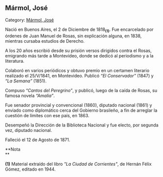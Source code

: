 ## Mármol, José

Category: [Mármol, José](http://descubrircorrientes.com.ar/2012/index.php/2222-biografias/l-m-n-n-o-p-q/marmol-jose)

Nació en Buenos Aires, el 2 de Diciembre de 1818<sub><strong>(1)</strong></sub>. Fue encarcelado por órdenes de Juan Manuel de Rosas, sin explicación alguna, en 1838, mientras cursaba estudios de Derecho.

A los 20 años escribió desde su prisión versos dirigidos contra el Rosas, emigrando más tarde a Montevideo, donde se dedicó al periodismo y a la literatura.

Colaboró en varios periódicos y obtuvo premio en un certamen literario realizado el 25/V/1841, en Montevideo. Publicó _“El Conservador”_ (1847) y _“La Semana”_ (1851).

Compuso _“Cantos del Peregrino”_, y publicó, luego de la caída de Rosas, su famosa novela _“Amalia”_.

Fue senador provincial y convencional (1860), diputado nacional (1861) y enviado como diplomático cerca del Gobierno brasileño, a fin de arreglar la cuestión de límites con ese país, en 1863.

Desempeñó la Dirección de la Biblioteca Nacional y fue electo, por segunda vez, diputado nacional.

Falleció el 12 de Agosto de 1871.

**Nota  
**

**(1)** Material extraído del libro _"La Ciudad de Corrientes"_, de Hernán Félix Gómez, editado en 1944.